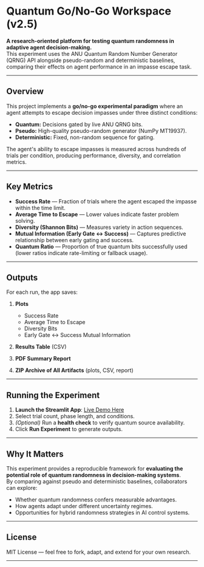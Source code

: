 # Quantum Go/No-Go Workspace (v2.5)

**A research-oriented platform for testing quantum randomness in adaptive agent decision-making.**  
This experiment uses the ANU Quantum Random Number Generator (QRNG) API alongside pseudo-random and deterministic baselines, comparing their effects on agent performance in an impasse escape task.

---

## Overview

This project implements a **go/no-go experimental paradigm** where an agent attempts to escape decision impasses under three distinct conditions:

- **Quantum:** Decisions gated by live ANU QRNG bits.  
- **Pseudo:** High-quality pseudo-random generator (NumPy MT19937).  
- **Deterministic:** Fixed, non-random sequence for gating.

The agent's ability to escape impasses is measured across hundreds of trials per condition, producing performance, diversity, and correlation metrics.

---

## Key Metrics

- **Success Rate** — Fraction of trials where the agent escaped the impasse within the time limit.  
- **Average Time to Escape** — Lower values indicate faster problem solving.  
- **Diversity (Shannon Bits)** — Measures variety in action sequences.  
- **Mutual Information (Early Gate ↔ Success)** — Captures predictive relationship between early gating and success.  
- **Quantum Ratio** — Proportion of true quantum bits successfully used (lower ratios indicate rate-limiting or fallback usage).

---

## Outputs

For each run, the app saves:

1. **Plots**  
   - Success Rate  
   - Average Time to Escape  
   - Diversity Bits  
   - Early Gate ↔ Success Mutual Information  

2. **Results Table** (CSV)  
3. **PDF Summary Report**  
4. **ZIP Archive of All Artifacts** (plots, CSV, report)

---

## Running the Experiment

1. **Launch the Streamlit App**: [Live Demo Here](https://gswv25-3annkcrumedcogwfu6xyk3.streamlit.app/)  
2. Select trial count, phase length, and conditions.  
3. *(Optional)* Run a **health check** to verify quantum source availability.  
4. Click **Run Experiment** to generate outputs.  

---

## Why It Matters

This experiment provides a reproducible framework for **evaluating the potential role of quantum randomness in decision-making systems**.  
By comparing against pseudo and deterministic baselines, collaborators can explore:

- Whether quantum randomness confers measurable advantages.  
- How agents adapt under different uncertainty regimes.  
- Opportunities for hybrid randomness strategies in AI control systems.

---

## License

MIT License — feel free to fork, adapt, and extend for your own research.

---
